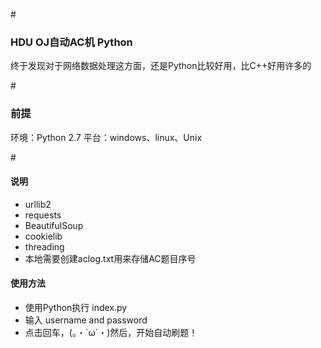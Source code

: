 ﻿#<h3>HDU OJ自动AC机 Python</h3>
    终于发现对于网络数据处理这方面，还是Python比较好用，比C++好用许多的

#<h3>前提</h3>
    环境：Python 2.7
    平台：windows、linux、Unix

#<h4>说明</h4>
- urllib2
- requests
- BeautifulSoup
- cookielib
- threading
- 本地需要创建aclog.txt用来存储AC题目序号

#### 使用方法
- 使用Python执行 index.py
- 输入 username and password
- 点击回车，(。・`ω´・)然后，开始自动刷题！

